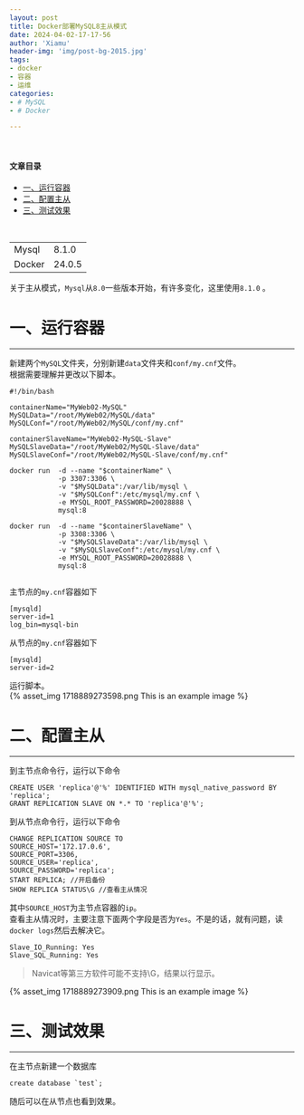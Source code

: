 ```yaml
---
layout: post
title: Docker部署MySQL8主从模式
date: 2024-04-02-17-17-56
author: 'Xiamu'
header-img: 'img/post-bg-2015.jpg'
tags:
- docker
- 容器
- 运维
categories:
- # MySQL
- # Docker

---
```

​  

#### 文章目录

* [一、运行容器](#_12)
* [二、配置主从](#_59)
* [三、测试效果](#_88)

<br />

|        |        |
|--------|--------|
| Mysql  | 8.1.0  |
| Docker | 24.0.5 |

关于主从模式，`Mysql`从`8.0`一些版本开始，有许多变化，这里使用`8.1.0` 。

# 一、运行容器
------------

新建两个`MySQL`文件夹，分别新建`data`文件夹和`conf/my.cnf`文件。  
根据需要理解并更改以下脚本。

```prism language-bash
#!/bin/bash

containerName="MyWeb02-MySQL"
MySQLData="/root/MyWeb02/MySQL/data"
MySQLConf="/root/MyWeb02/MySQL/conf/my.cnf"

containerSlaveName="MyWeb02-MySQL-Slave"
MySQLSlaveData="/root/MyWeb02/MySQL-Slave/data"
MySQLSlaveConf="/root/MyWeb02/MySQL-Slave/conf/my.cnf"

docker run  -d --name "$containerName" \
            -p 3307:3306 \
            -v "$MySQLData":/var/lib/mysql \
            -v "$MySQLConf":/etc/mysql/my.cnf \
            -e MYSQL_ROOT_PASSWORD=20028888 \
            mysql:8

docker run  -d --name "$containerSlaveName" \
            -p 3308:3306 \
            -v "$MySQLSlaveData":/var/lib/mysql \
            -v "$MySQLSlaveConf":/etc/mysql/my.cnf \
            -e MYSQL_ROOT_PASSWORD=20028888 \
            mysql:8
            
```

主节点的`my.cnf`容器如下

```prism language-bash
[mysqld]
server-id=1
log_bin=mysql-bin
```

从节点的`my.cnf`容器如下

```prism language-bash
[mysqld]
server-id=2
```

运行脚本。  
{% asset_img 1718889273598.png This is an example image %}

# 二、配置主从
------------

到主节点命令行，运行以下命令

```prism language-sql
CREATE USER 'replica'@'%' IDENTIFIED WITH mysql_native_password BY 'replica';
GRANT REPLICATION SLAVE ON *.* TO 'replica'@'%';
```

到从节点命令行，运行以下命令

```prism language-sql
CHANGE REPLICATION SOURCE TO 
SOURCE_HOST='172.17.0.6',
SOURCE_PORT=3306,
SOURCE_USER='replica',
SOURCE_PASSWORD='replica';
START REPLICA; //开启备份
SHOW REPLICA STATUS\G //查看主从情况
```

其中`SOURCE_HOST`为主节点容器的`ip`。  
查看主从情况时，主要注意下面两个字段是否为`Yes`。不是的话，就有问题，读`docker logs`然后去解决它。

```prism language-bash
Slave_IO_Running: Yes
Slave_SQL_Running: Yes
```

> Navicat等第三方软件可能不支持\\G，结果以行显示。

{% asset_img 1718889273909.png This is an example image %}

# 三、测试效果
------------

在主节点新建一个数据库

```prism language-bash
create database `test`;
```

随后可以在从节点也看到效果。
